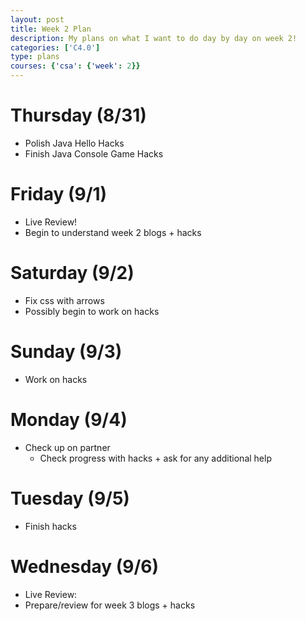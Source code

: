```yaml
---
layout: post
title: Week 2 Plan
description: My plans on what I want to do day by day on week 2!
categories: ['C4.0']
type: plans
courses: {'csa': {'week': 2}}
---
```


# Thursday (8/31)
- Polish Java Hello Hacks
- Finish Java Console Game Hacks

# Friday (9/1)
- Live Review!
- Begin to understand week 2 blogs + hacks

# Saturday (9/2)
- Fix css with arrows
- Possibly begin to work on hacks

# Sunday (9/3)
- Work on hacks

# Monday (9/4)
- Check up on partner
    - Check progress with hacks + ask for any additional help

# Tuesday (9/5)
- Finish hacks

# Wednesday (9/6)
- Live Review:
- Prepare/review for week 3 blogs + hacks

